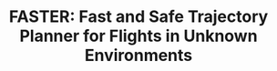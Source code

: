 ---
title: "FASTER: Fast and Safe Trajectory Planner for Flights in Unknown Environments"
authors: "Jesus Tordesillas, Brett T. Lopez, Michael Everett, Jonathan P. How"
venue: "IEEE Transactions on Robotics and Automation (TRO)"
year: "2021"
status: "???"
arxiv: "https://arxiv.org/pdf/2001.04420.pdf"
official_link: ""
doi: ""
volume: ""
number: ""
pages: ""
publisher: ""
month: "01"
address: "N/A"
type: "journal"
school: "N/A"
awards: "N/A"
notes: ""
image: "jesus_ijrr.gif"
collection: publications
permalink: /publication/2021-01-Jesus20_TRO.html
---